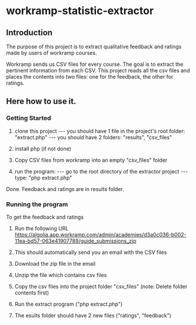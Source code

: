 # workramp-statistic-extractor

## Introduction
The purpose of this project is to extract qualitative feedback and ratings made by users of workramp courses. 

Workramp sends us CSV files for every course. The goal is to extract the pertinent information from each CSV. This project reads all the csv files and places the contents into two files: one for the feedback, the other for ratings.

## Here how to use it.

### Getting Started

1. clone this project
--- you should have 1 file in the project's root folder: "extract.php"
--- you should have 2 folders: "results", "csv_files"

2. install php (if not done)

3. Copy CSV files from workramp into an empty "csv_files" folder
3. run the program:
--- go to the root directory of the extractor project 
--- type: "php extract.php"

Done. Feedback and ratings are in results folder.

### Running the program

To get the feedback and ratings

1. Run the following URL
https://algolia.app.workramp.com/admin/academies/d3a0c036-b002-11ea-bd57-063e41907789/guide_submissions_zip

2. This should automatically send you an email with the CSV files

3. Download the zip file in the email

4. Unzip the file which contains csv files

5. Copy the csv files into the project folder "csv_files" (note: Delete folder contents first)

6. Run the extract program ("php extract.php")

7. The esults folder should have 2 new files ("ratings", "feedback")

